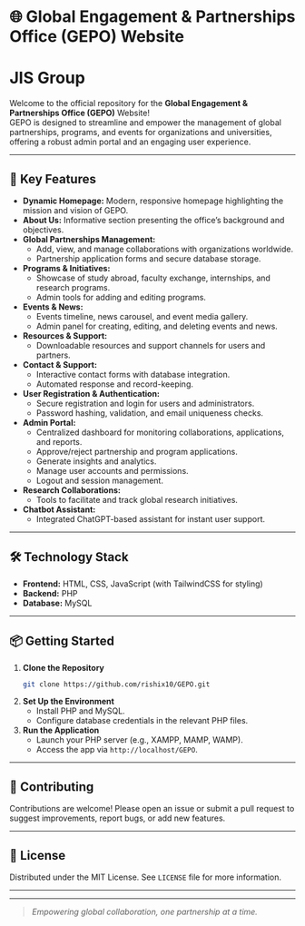 # 🌐 Global Engagement & Partnerships Office (GEPO) Website
# JIS Group
Welcome to the official repository for the **Global Engagement & Partnerships Office (GEPO)** Website!  
GEPO is designed to streamline and empower the management of global partnerships, programs, and events for organizations and universities, offering a robust admin portal and an engaging user experience.

---

## 🚀 Key Features

- **Dynamic Homepage:** Modern, responsive homepage highlighting the mission and vision of GEPO.
- **About Us:** Informative section presenting the office’s background and objectives.
- **Global Partnerships Management:**  
  - Add, view, and manage collaborations with organizations worldwide.
  - Partnership application forms and secure database storage.
- **Programs & Initiatives:**  
  - Showcase of study abroad, faculty exchange, internships, and research programs.
  - Admin tools for adding and editing programs.
- **Events & News:**  
  - Events timeline, news carousel, and event media gallery.
  - Admin panel for creating, editing, and deleting events and news.
- **Resources & Support:**  
  - Downloadable resources and support channels for users and partners.
- **Contact & Support:**  
  - Interactive contact forms with database integration.
  - Automated response and record-keeping.
- **User Registration & Authentication:**  
  - Secure registration and login for users and administrators.
  - Password hashing, validation, and email uniqueness checks.
- **Admin Portal:**  
  - Centralized dashboard for monitoring collaborations, applications, and reports.
  - Approve/reject partnership and program applications.
  - Generate insights and analytics.
  - Manage user accounts and permissions.
  - Logout and session management.
- **Research Collaborations:**  
  - Tools to facilitate and track global research initiatives.
- **Chatbot Assistant:**  
  - Integrated ChatGPT-based assistant for instant user support.

---

## 🛠️ Technology Stack

- **Frontend:** HTML, CSS, JavaScript (with TailwindCSS for styling)
- **Backend:** PHP
- **Database:** MySQL

---

## 📦 Getting Started

1. **Clone the Repository**
   ```bash
   git clone https://github.com/rishix10/GEPO.git
   ```
2. **Set Up the Environment**
   - Install PHP and MySQL.
   - Configure database credentials in the relevant PHP files.
3. **Run the Application**
   - Launch your PHP server (e.g., XAMPP, MAMP, WAMP).
   - Access the app via `http://localhost/GEPO`.

---

## 🤝 Contributing

Contributions are welcome! Please open an issue or submit a pull request to suggest improvements, report bugs, or add new features.

---

## 📄 License

Distributed under the MIT License. See `LICENSE` file for more information.

---



---

> _Empowering global collaboration, one partnership at a time._
